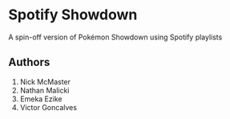 # Spotify Showdown
A spin-off version of Pokémon Showdown using Spotify playlists
## Authors
1. Nick McMaster
2. Nathan Malicki
3. Emeka Ezike
4. Victor Goncalves
